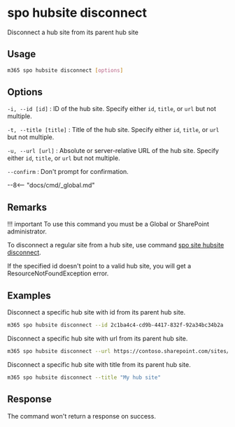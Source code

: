 # spo hubsite disconnect

Disconnect a hub site from its parent hub site

## Usage

```sh
m365 spo hubsite disconnect [options]
```

## Options

`-i, --id [id]`
: ID of the hub site. Specify either `id`, `title`, or `url` but not multiple.

`-t, --title [title]`
: Title of the hub site. Specify either `id`, `title`, or `url` but not multiple.

`-u, --url [url]`
: Absolute or server-relative URL of the hub site. Specify either `id`, `title`, or `url` but not multiple.

`--confirm`
: Don't prompt for confirmation.

--8<-- "docs/cmd/_global.md"

## Remarks

!!! important
    To use this command you must be a Global or SharePoint administrator.

To disconnect a regular site from a hub site, use command [spo site hubsite disconnect](../site/site-hubsite-disconnect.md).

If the specified id doesn't point to a valid hub site, you will get a ResourceNotFoundException error.

## Examples

Disconnect a specific hub site with id from its parent hub site.

```sh
m365 spo hubsite disconnect --id 2c1ba4c4-cd9b-4417-832f-92a34bc34b2a
```

Disconnect a specific hub site with url from its parent hub site.

```sh
m365 spo hubsite disconnect --url https://contoso.sharepoint.com/sites/project-x
```

Disconnect a specific hub site with title from its parent hub site.

```sh
m365 spo hubsite disconnect --title "My hub site"
```

## Response

The command won't return a response on success.
